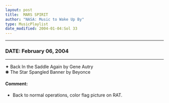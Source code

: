 ```yaml
---
layout: post
title:  MARS SPIRIT
author: "NASA: Music to Wake Up By"
type: MusicPlaylist
date_modified: 2004-01-04:Sol 33
---
```


----
### DATE: February 06, 2004
----
✦ Back In the Saddle Again by Gene Autry  &nbsp;<br />✺ The Star Spangled Banner by Beyonce

#### Comment:
* Back to normal operations, color flag picture on RAT.
